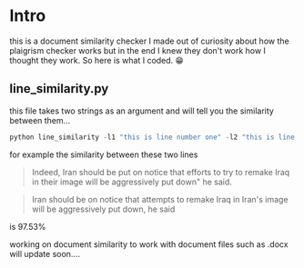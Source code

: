 # Intro 

this is a document similarity checker I made out of curiosity about how the plaigrism checker works but in the end I knew they don't work how I thought they work. So here is what I coded. 😁

## line_similarity.py

this file takes two strings as an argument and will tell you the similarity between them...

```javascript
python line_similarity -l1 "this is line number one" -l2 "this is line number two"
```
for example the similarity between these two lines 
> Indeed, Iran should be put on notice that efforts to try to remake Iraq in their image will be aggressively put down" he said.

> Iran should be on notice that attempts to remake Iraq in Iran\'s image will be aggressively put down, he said

is 97.53%

working on document similarity to work with document files such as .docx will update soon....
